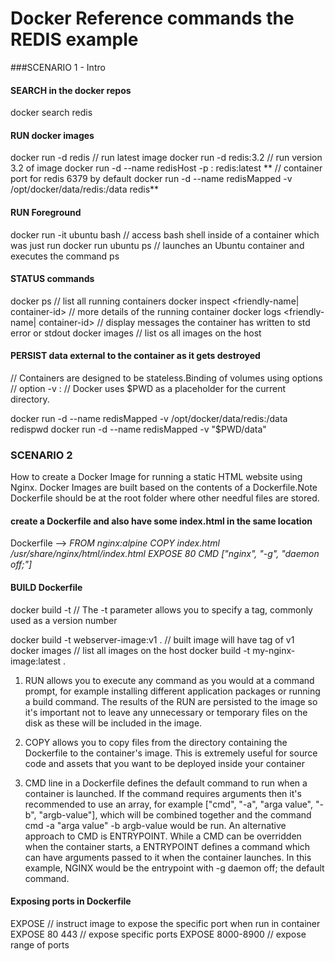 # Docker Reference commands the REDIS example

###SCENARIO 1 - Intro
#### SEARCH in the docker repos
docker search redis

#### RUN docker images
docker run -d redis      // run latest image
docker run -d redis:3.2   // run version 3.2 of image
docker run -d --name redisHost -p <host-port>:<container-port> redis:latest ** // container port for redis 6379 by default
docker run -d --name redisMapped -v /opt/docker/data/redis:/data redis**

#### RUN Foreground 
 docker run -it ubuntu bash   // access bash shell inside of a container which was just run
 docker run ubuntu ps  // launches an Ubuntu container and executes the command ps

#### STATUS commands
docker ps        // list all running containers
docker inspect <friendly-name| container-id>   // more details of the running container
docker logs <friendly-name| container-id>   // display messages the container has written to std error or stdout
docker images    // list os all images on the host

#### PERSIST data external to the container as it gets destroyed 
  // Containers are designed to be stateless.Binding of volumes using options
  // option -v <host-dir>:<container-dir>
  // Docker uses $PWD as a placeholder for the current directory.
  
docker run -d --name redisMapped -v /opt/docker/data/redis:/data redispwd
docker run -d --name redisMapped -v "$PWD/data"

### SCENARIO 2 
How to create a Docker Image for running a static HTML website using Nginx. Docker Images are built based on the contents of a Dockerfile.Note Dockerfile should be at the root folder where other needful files are stored.

#### create a Dockerfile and also have some index.html in the same location
Dockerfile -->
  *FROM nginx:alpine
  COPY index.html /usr/share/nginx/html/index.html
  EXPOSE 80
  CMD ["nginx", "-g", "daemon off;"]*

#### BUILD Dockerfile 
docker build -t <build-directory>
 // The -t parameter allows you to specify a tag, commonly used as a version number

docker build -t webserver-image:v1 . // built image will have tag of v1
docker images      // list all images on the host
docker build -t my-nginx-image:latest .

1. RUN <command> allows you to execute any command as you would at a command prompt, for example installing different application packages or running a build command. The results of the RUN are persisted to the image so it's important not to leave any unnecessary or temporary files on the disk as these will be included in the image.

2. COPY <src> <dest> allows you to copy files from the directory containing the Dockerfile to the container's image. This is extremely useful for source code and assets that you want to be deployed inside your container

3. CMD line in a Dockerfile defines the default command to run when a container is launched. If the command requires arguments then it's recommended to use an array, for example ["cmd", "-a", "arga value", "-b", "argb-value"], which will be combined together and the command cmd -a "arga value" -b argb-value would be run.
  An alternative approach to CMD is ENTRYPOINT. While a CMD can be overridden when the container starts, a ENTRYPOINT defines a command which can have arguments passed to it when the container launches.
In this example, NGINX would be the entrypoint with -g daemon off; the default command.

#### Exposing ports in Dockerfile 
EXPOSE <port>   // instruct image to expose the specific port when run in container
EXPOSE 80 443   // expose specific ports
EXPOSE 8000-8900 // expose range of ports



